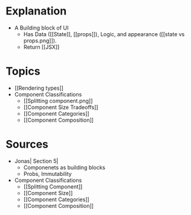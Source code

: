 # Explanation
- A Building block of UI
	- Has Data ([[State]], [[props]]), Logic, and appearance ([[state vs props.png]]).
	- Return [[JSX]]
# Topics
- [[Rendering types]] 
- Component Classifications
    - [[Splitting component.png]]
    - [[Component Size Tradeoffs]]
    - [[Component Categories]]
    - [[Component Composition]]
# Sources
- Jonas| Section 5|
    - Componenets as building blocks
    - Probs, Immutability
- Component Classifications
    - [[Splitting Component]]
    - [[Component Size]]
    - [[Component Categories]]
    - [[Component Composition]]
